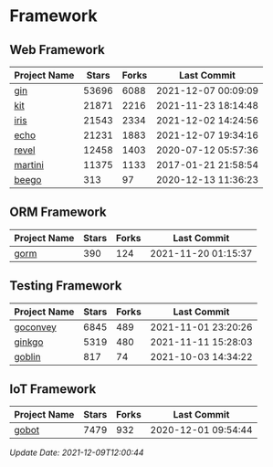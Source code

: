 # Framework

## Web Framework
| Project Name | Stars | Forks | Last Commit |
| ------------ | ----- | ----- | ----------- |
| [gin](https://github.com/gin-gonic/gin) | 53696 | 6088 | 2021-12-07 00:09:09 |
| [kit](https://github.com/go-kit/kit) | 21871 | 2216 | 2021-11-23 18:14:48 |
| [iris](https://github.com/kataras/iris) | 21543 | 2334 | 2021-12-02 14:24:56 |
| [echo](https://github.com/labstack/echo) | 21231 | 1883 | 2021-12-07 19:34:16 |
| [revel](https://github.com/revel/revel) | 12458 | 1403 | 2020-07-12 05:57:36 |
| [martini](https://github.com/go-martini/martini) | 11375 | 1133 | 2017-01-21 21:58:54 |
| [beego](https://github.com/astaxie/beego) | 313 | 97 | 2020-12-13 11:36:23 |

## ORM Framework
| Project Name | Stars | Forks | Last Commit |
| ------------ | ----- | ----- | ----------- |
| [gorm](https://github.com/jinzhu/gorm) | 390 | 124 | 2021-11-20 01:15:37 |

## Testing Framework
| Project Name | Stars | Forks | Last Commit |
| ------------ | ----- | ----- | ----------- |
| [goconvey](https://github.com/smartystreets/goconvey) | 6845 | 489 | 2021-11-01 23:20:26 |
| [ginkgo](https://github.com/onsi/ginkgo) | 5319 | 480 | 2021-11-11 15:28:03 |
| [goblin](https://github.com/franela/goblin) | 817 | 74 | 2021-10-03 14:34:22 |

## IoT Framework
| Project Name | Stars | Forks | Last Commit |
| ------------ | ----- | ----- | ----------- |
| [gobot](https://github.com/hybridgroup/gobot) | 7479 | 932 | 2020-12-01 09:54:44 |

*Update Date: 2021-12-09T12:00:44*